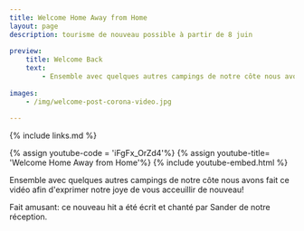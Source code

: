 ```yaml
---
title: Welcome Home Away from Home
layout: page
description: tourisme de nouveau possible à partir de 8 juin
    
preview:
    title: Welcome Back
    text: 
        - Ensemble avec quelques autres campings de notre côte nous avons fait ce vidéo afin d'exprimer notre joye de vous acceuillir de nouveau!
        
images:
    - /img/welcome-post-corona-video.jpg
    
---
```


{% include links.md %}

{% assign youtube-code = 'iFgFx_OrZd4'%}
{% assign youtube-title= 'Welcome Home Away from Home'%}
{% include youtube-embed.html %}


Ensemble avec quelques autres campings de notre côte nous avons fait ce vidéo afin d'exprimer notre joye de vous acceuillir de nouveau!

Fait amusant: ce nouveau hit a été écrit et chanté par Sander de notre réception.